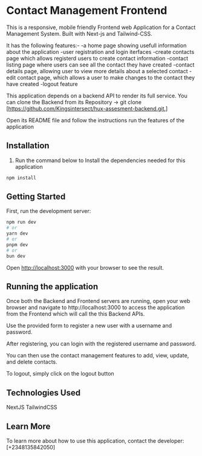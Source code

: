 # Contact Management Frontend

This is a responsive, mobile friendly Frontend web Application  for a Contact Management System. Built with Next-js and Tailwind-CSS. 

It has the following features:-
-a home page showing usefull information about the application
-user registration and login iterfaces
-create contacts page which allows registerd users to create contact information
-contact listing page where users can see all the contact they have created
-contact details page, allowing user to view more details about a selected contact
-edit contact page, which allows a user to make changes to the contact they have created
-logout feature 

This application depends on a  backend API to render its full service.
You can clone the Backend from its Repository
-> git clone [https://github.com/Kingsintersect/hux-assesment-backend.git.]

Open its README file and follow the instructions run the features of the application

## Installation
1. Run the command below to Install the dependencies needed for this application
```bash
npm install
```
## Getting Started

First, run the development server:

```bash
npm run dev
# or
yarn dev
# or
pnpm dev
# or
bun dev
```

Open [http://localhost:3000](http://localhost:3000) with your browser to see the result.

## Running the application
Once both the Backend and Frontend servers are running, open your web browser and navigate to http://localhost:3000 to access the application from the Frontend which will call the this Backend APIs.

Use the provided form to register a new user with a username and password.

After registering, you can login with the registered username and password.

You can then use the contact management features to add, view, update, and delete contacts.

To logout, simply click on the logout button


## Technologies Used
NextJS
TailwindCSS

## Learn More

To learn more about how to use this application, contact the developer:
[+2348135842050]

